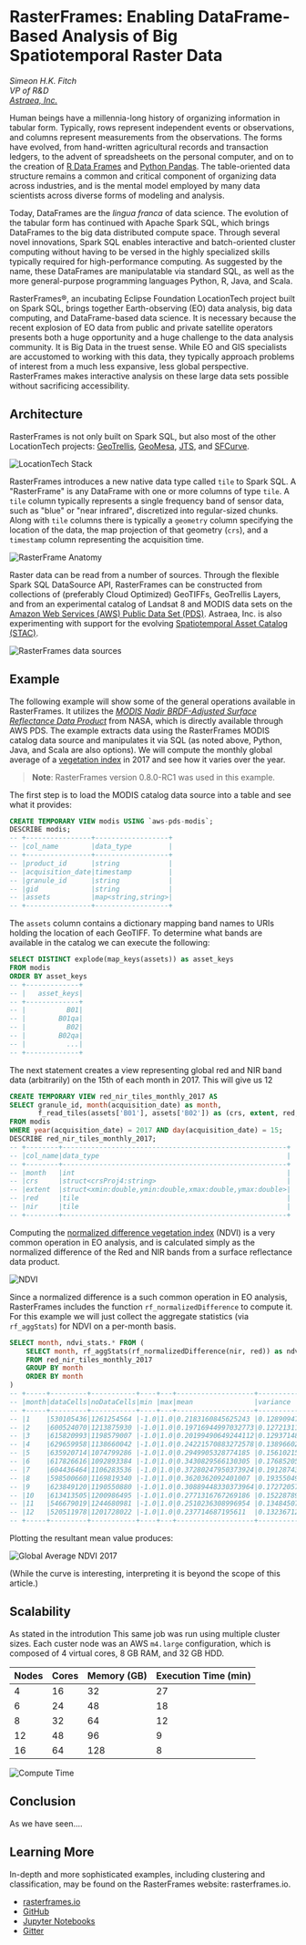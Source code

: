 # RasterFrames: Enabling DataFrame-Based Analysis of Big Spatiotemporal Raster Data

_Simeon H.K. Fitch_  
_VP of R&D_  
[_Astraea, Inc._ ](https://astraea.earth/)

Human beings have a
millennia-long history of organizing information in tabular form. Typically, rows
represent independent events or observations, and columns represent measurements
from the observations. The forms have evolved, from hand-written agricultural
records and transaction ledgers, to the advent of spreadsheets on the personal
computer, and on to the creation of [R Data Frames][R] and [Python
Pandas][Pandas]. The table-oriented data structure remains a common and
critical component of organizing data across industries, and is the mental model
employed by many data scientists across diverse forms of modeling and analysis. 

Today, DataFrames are the _lingua franca_ of data science. The evolution of the tabular form has continued with Apache Spark
SQL, which brings DataFrames to the big data distributed compute space. Through
several novel innovations, Spark SQL enables interactive and batch-oriented
cluster computing without having to be versed in the highly specialized skills
typically required for high-performance computing. As suggested by the name, these DataFrames are
manipulatable via standard SQL, as well as the more general-purpose programming
languages Python, R, Java, and Scala.

RasterFrames®, an incubating Eclipse Foundation LocationTech project built on
Spark SQL, brings together Earth-observing (EO) data analysis, big data
computing, and DataFrame-based data science. It is necessary because the recent
explosion of EO data from public and private satellite operators presents both a
huge opportunity and a huge challenge to the data analysis community. It is Big Data in
the truest sense. While EO and GIS specialists are accustomed to working with this
data, they typically approach problems of interest from a much less expansive, less global perspective.
RasterFrames makes interactive analysis on these large data sets possible
without sacrificing accessibility.

## Architecture

RasterFrames is not only built on Spark SQL, but also most of the other
LocationTech projects: [GeoTrellis](https://geotrellis.io/),
[GeoMesa](https://www.geomesa.org/), [JTS](https://github.com/locationtech/jts),
and [SFCurve](https://github.com/locationtech/sfcurve).

![LocationTech Stack](rasterframes-locationtech-stack.png)

RasterFrames introduces a new native data type called `tile` to Spark SQL. A
"RasterFrame" is any DataFrame with one or more columns of type `tile`. A `tile`
column typically represents a single frequency band of sensor data, such as
"blue" or "near infrared", discretized into regular-sized chunks. Along with
`tile` columns there is typically a `geometry` column specifying the location of
the data, the map projection of that geometry (`crs`), and a `timestamp` column
representing the acquisition time.

![RasterFrame Anatomy](rasterframe-anatomy.png)

Raster data can be read from a number of sources. Through the flexible Spark SQL
DataSource API, RasterFrames can be constructed from collections of (preferably
Cloud Optimized) GeoTIFFs, GeoTrellis Layers, and from an experimental catalog
of Landsat 8 and MODIS data sets on the [Amazon Web Services (AWS) Public Data Set (PDS)][PDS]. Astraea, Inc. is also experimenting with
support for the evolving [Spatiotemporal Asset Catalog (STAC)][STAC].

![RasterFrames data sources](rasterframes-data-sources.png)

## Example

The following example will show some of the general operations available in
RasterFrames. It utilizes the [_MODIS Nadir BRDF-Adjusted Surface
Reflectance Data Product_][NBAR] from NASA, which is directly available through
AWS PDS. The example extracts data using the
RasterFrames MODIS catalog data source and manipulates it via SQL (as noted above,
Python, Java, and Scala are also options). We will compute the monthly global
average of a [vegetation index][NDVI] in 2017 and see how it varies over the year.

> **Note**: RasterFrames version 0.8.0-RC1 was used in this example.

The first step is to load the MODIS catalog data source into a table and see
what it provides:

```sql
CREATE TEMPORARY VIEW modis USING `aws-pds-modis`;
DESCRIBE modis;
-- +----------------+------------------+
-- |col_name        |data_type         |
-- +----------------+------------------+
-- |product_id      |string            |
-- |acquisition_date|timestamp         |
-- |granule_id      |string            |
-- |gid             |string            |
-- |assets          |map<string,string>|
-- +----------------+------------------+
```

The `assets` column contains a dictionary mapping band names to URIs
holding the location of each GeoTIFF. To determine what bands are available in the catalog we can
execute the following:

```sql
SELECT DISTINCT explode(map_keys(assets)) as asset_keys
FROM modis
ORDER BY asset_keys
-- +-------------+
-- |   asset_keys|
-- +-------------+
-- |          B01|
-- |        B01qa|
-- |          B02|
-- |        B02qa|
-- |          ...|
-- +-------------+
```

The next statement creates a view representing global red and NIR band
data (arbitrarily) on the 15th of each month in 2017. This will give us 12

```sql
CREATE TEMPORARY VIEW red_nir_tiles_monthly_2017 AS
SELECT granule_id, month(acquisition_date) as month, 
       f_read_tiles(assets['B01'], assets['B02']) as (crs, extent, red, nir)
FROM modis
WHERE year(acquisition_date) = 2017 AND day(acquisition_date) = 15;
DESCRIBE red_nir_tiles_monthly_2017;
-- +--------+-------------------------------------------------------+
-- |col_name|data_type                                              |
-- +--------+-------------------------------------------------------+
-- |month   |int                                                    |
-- |crs     |struct<crsProj4:string>                                |
-- |extent  |struct<xmin:double,ymin:double,xmax:double,ymax:double>|
-- |red     |tile                                                   |
-- |nir     |tile                                                   |
-- +--------+-------------------------------------------------------+
```

Computing the [normalized difference vegetation index][NDVI] (NDVI) is a very
common operation in EO analysis, and is calculated simply as the normalized
difference of the Red and NIR bands from a surface reflectance data product.

<!-- \text{NDVI} = \frac{\text{NIR} - \text{Red}}{\text{NIR} + \text{Red}} -->
![NDVI](ndvi.png)

Since a normalized difference is a such common operation in EO analysis,
RasterFrames includes the function `rf_normalizedDifference` to compute it.
For this example we will just collect the aggregate statistics (via
`rf_aggStats`) for NDVI on a per-month basis.

```sql
SELECT month, ndvi_stats.* FROM (
    SELECT month, rf_aggStats(rf_normalizedDifference(nir, red)) as ndvi_stats
    FROM red_nir_tiles_monthly_2017
    GROUP BY month
    ORDER BY month
)
-- +-----+---------+-----------+----+---+-------------------+-------------------+
-- |month|dataCells|noDataCells|min |max|mean               |variance           |
-- +-----+---------+-----------+----+---+-------------------+-------------------+
-- |1    |530105436|1261254564 |-1.0|1.0|0.2183160845625243 |0.12890947667168529|
-- |2    |600524070|1213875930 |-1.0|1.0|0.19716944997032773|0.12721311415470044|
-- |3    |615820993|1198579007 |-1.0|1.0|0.20199490649244112|0.12937148422536485|
-- |4    |629659958|1138660042 |-1.0|1.0|0.24221570883272578|0.13896602048542867|
-- |5    |635920714|1074799286 |-1.0|1.0|0.2949905328774185 |0.15610215565162433|
-- |6    |617826616|1092893384 |-1.0|1.0|0.3430829566130305 |0.1768520590388395 |
-- |7    |604436464|1106283536 |-1.0|1.0|0.37280247950373924|0.19128743861294956|
-- |8    |598500660|1169819340 |-1.0|1.0|0.3620362092401007 |0.19355049617163744|
-- |9    |623849120|1190550880 |-1.0|1.0|0.30889448330373964|0.1727205792001795 |
-- |10   |613413505|1200986495 |-1.0|1.0|0.2771316767269186 |0.15228789046594618|
-- |11   |546679019|1244680981 |-1.0|1.0|0.2510236308996954 |0.1348450714383397 |
-- |12   |520511978|1201728022 |-1.0|1.0|0.237714687195611  |0.13236712076432644|
-- +-----+---------+-----------+----+---+-------------------+-------------------+
```

Plotting the resultant mean value produces:

![Global Average NDVI 2017](ndvi-2017.png)

(While the curve is interesting, interpreting it is beyond the scope of this article.)

## Scalability

As stated in the introdution
This same job was run using multiple cluster sizes. Each custer node was an AWS
`m4.large` configuration, which is composed of 4 virtual cores, 8 GB RAM, and 32
GB HDD.

Nodes | Cores | Memory (GB) | Execution Time (min)
----- | ----- | ----------- | --------------------
4     | 16    | 32          | 27
6     | 24    | 48          | 18
8     | 32    | 64          | 12
12    | 48    | 96          | 9
16    | 64    | 128         | 8

![Compute Time](compute-time.png)

## Conclusion

As we have seen....



## Learning More

In-depth and more sophisticated examples, including clustering and
classification, may be found on the RasterFrames website: rasterframes.io.

* [rasterframes.io](http://rasterframes.io)
* [GitHub](https://github.com/locationtech/rasterframes)
* [Jupyter Notebooks](https://github.com/locationtech/rasterframes/tree/develop/deployment)
* [Gitter](https://gitter.im/s22s/raster-frames)

[MODIS]:https://vip.arizona.edu/documents/MODIS/MODIS_VI_UsersGuide_June_2015_C6.pdf
[NBAR]:https://lpdaac.usgs.gov/dataset_discovery/modis/modis_products_table/mcd43a4_v006
[STAC]:https://github.com/radiantearth/stac-spec
[PDS]:https://registry.opendata.aws/modis/
[R]:https://www.rdocumentation.org/packages/base/versions/3.5.1/topics/data.frame
[Pandas]:https://pandas.pydata.org/
[NDVI]:https://en.wikipedia.org/wiki/Normalized_difference_vegetation_index